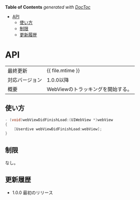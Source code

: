 <!-- START doctoc generated TOC please keep comment here to allow auto update -->
<!-- DON'T EDIT THIS SECTION, INSTEAD RE-RUN doctoc TO UPDATE -->
**Table of Contents**  *generated with [DocToc](https://github.com/thlorenz/doctoc)*

- [API](#api)
  - [使い方](#%E4%BD%BF%E3%81%84%E6%96%B9)
  - [制限](#%E5%88%B6%E9%99%90)
  - [更新履歴](#%E6%9B%B4%E6%96%B0%E5%B1%A5%E6%AD%B4)

<!-- END doctoc generated TOC please keep comment here to allow auto update -->

# API

|                |                                   |
|:---------------|:----------------------------------|
| 最終更新       | {{ file.mtime }}                  |
| 対応バージョン | 1.0.0以降                         |
| 概要           | WebViewのトラッキングを開始する。 |

## 使い方

```objective-c
- (void)webViewDidFinishLoad:(UIWebView *)webView
{
    [Userdive webViewDidFinishLoad:webView];
}
```

## 制限

なし。

## 更新履歴

- 1.0.0 最初のリリース
